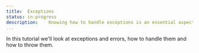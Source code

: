 ```yaml
---
title:	Exceptions
status:	in-progress
description:	Knowing how to handle exceptions is an essential aspect to Groovy programming.
...
```


In this tutorial we'll look at exceptions and errors, how to handle them and how to throw them.


